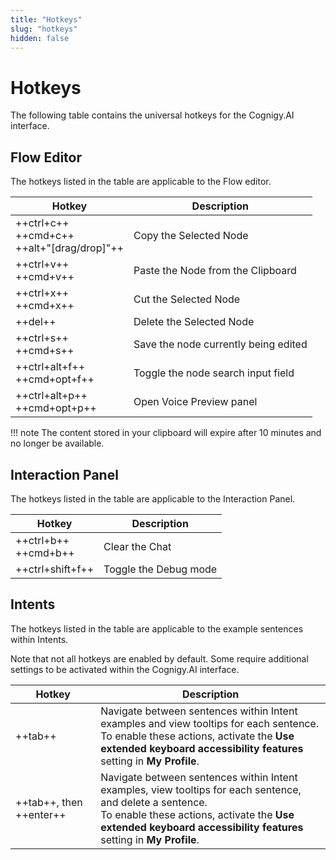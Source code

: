 ```yaml
---
title: "Hotkeys"
slug: "hotkeys"
hidden: false
---
```


# Hotkeys

The following table contains the universal hotkeys for the Cognigy.AI interface.

## Flow Editor

The hotkeys listed in the table are applicable to the Flow editor.

| Hotkey                                           | Description                          |
|--------------------------------------------------|--------------------------------------|
| ++ctrl+c++<br>++cmd+c++<br>++alt+"[drag/drop]"++ | Copy the Selected Node               |
| ++ctrl+v++<br>++cmd+v++                          | Paste the Node from the Clipboard    |
| ++ctrl+x++<br>++cmd+x++                          | Cut the Selected Node                |
| ++del++                                          | Delete the Selected Node             |
| ++ctrl+s++<br>++cmd+s++                          | Save the node currently being edited |
| ++ctrl+alt+f++<br>++cmd+opt+f++                  | Toggle the node search input field   |
| ++ctrl+alt+p++<br>++cmd+opt+p++                  | Open Voice Preview panel             |

!!! note
    The content stored in your clipboard will expire after 10 minutes and no longer be available.

## Interaction Panel

The hotkeys listed in the table are applicable to the Interaction Panel.

| Hotkey                     | Description           |
|----------------------------|-----------------------|
| ++ctrl+b++  <br> ++cmd+b++ | Clear the Chat        |
| ++ctrl+shift+f++           | Toggle the Debug mode |

## Intents

The hotkeys listed in the table are applicable to the example sentences within Intents.

Note that not all hotkeys are enabled by default. Some require additional settings to be activated within the Cognigy.AI interface.

| Hotkey                  | Description                                                                                                                                                                                                                       |
|-------------------------|-----------------------------------------------------------------------------------------------------------------------------------------------------------------------------------------------------------------------------------|
| ++tab++                 | Navigate between sentences within Intent examples and view tooltips for each sentence. <br> To enable these actions, activate the **Use extended keyboard accessibility features** setting in **My Profile**.                     |
| ++tab++, then ++enter++ | Navigate between sentences within Intent examples, view tooltips for each sentence, and delete a sentence. <br> To enable these actions, activate the **Use extended keyboard accessibility features** setting in **My Profile**. |
